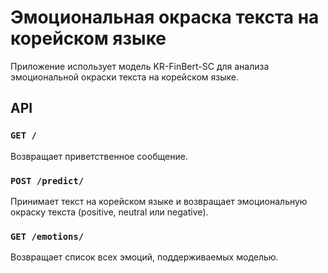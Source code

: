 # Эмоциональная окраска текста на корейском языке

Приложение использует модель KR-FinBert-SC для анализа эмоциональной окраски текста на корейском языке.

## API

### `GET /`

Возвращает приветственное сообщение.

### `POST /predict/`

Принимает текст на корейском языке и возвращает эмоциональную окраску текста (positive, neutral или negative).

### `GET /emotions/`

Возвращает список всех эмоций, поддерживаемых моделью.
